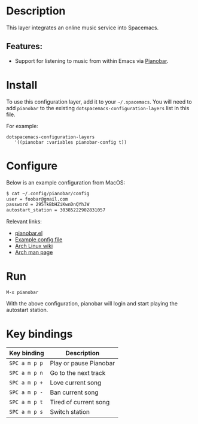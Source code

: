 Description
===========

This layer integrates an online music service into Spacemacs.

Features:
---------

-   Support for listening to music from within Emacs via
    [Pianobar](https://6xq.net/pianobar/).

Install
=======

To use this configuration layer, add it to your `~/.spacemacs`. You will
need to add `pianobar` to the existing
`dotspacemacs-configuration-layers` list in this file.

For example:

``` emacs-elisp
dotspacemacs-configuration-layers
   '((pianobar :variables pianobar-config t))
```

Configure
=========

Below is an example configuration from MacOS:

``` bash
$ cat ~/.config/pianobar/config
user = foobar@gmail.com
password = 295TkBbHZiKwnDnQYhJW 
autostart_station = 30385222902831057
```

Relevant links:

-   [pianobar.el](https://github.com/agrif/pianobar.el)
-   [Example config
    file](https://github.com/PromyLOPh/pianobar/blob/master/contrib/config-example)
-   [Arch Linux wiki](https://wiki.archlinux.org/index.php/Pianobar)
-   [Arch man
    page](https://jlk.fjfi.cvut.cz/arch/manpages/man/pianobar.1)

Run
===

`M-x pianobar`

With the above configuration, pianobar will login and start playing the
autostart station.

Key bindings
============

| Key binding   | Description            |
|---------------|------------------------|
| `SPC a m p p` | Play or pause Pianobar |
| `SPC a m p n` | Go to the next track   |
| `SPC a m p +` | Love current song      |
| `SPC a m p -` | Ban current song       |
| `SPC a m p t` | Tired of current song  |
| `SPC a m p s` | Switch station         |
